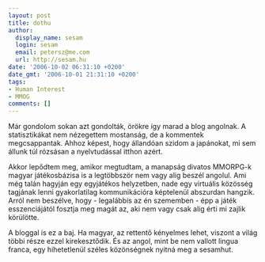 ```yaml
---
layout: post
title: dothu
author:
  display_name: sesam
  login: sesam
  email: petersz@me.com
  url: http://sesam.hu
date: '2006-10-02 06:31:10 +0200'
date_gmt: '2006-10-01 21:31:10 +0200'
tags:
- Human Interest
- MMOG
comments: []
---
```


Már gondolom sokan azt gondolták, örökre így marad a blog angolnak. A statisztikákat nem nézegettem mostanság, de a kommentek megcsappantak. Ahhoz képest, hogy állandóan szidom a japánokat, mi sem állunk túl rózsásan a nyelvtudással itthon azért.

Akkor lepődtem meg, amikor megtudtam, a manapság divatos MMORPG-k magyar játékosbázisa is a legtöbbször nem vagy alig beszél angolul. Ami még talán hagyján egy egyjátékos helyzetben, nade egy virtuális közösség tagjának lenni gyakorlatilag kommunikációra képtelenül abszurdan hangzik. Arról nem beszélve, hogy - legalábbis az én szememben - épp a játék esszenciájától fosztja meg magát az, aki nem vagy csak alig érti mi zajlik körülötte.

A bloggal is ez a baj. Ha magyar, az rettentő kényelmes lehet, viszont a világ többi része ezzel kirekesztődik. És az angol, mint be nem vallott lingua franca, egy hihetetlenül széles közönségnek nyitná meg a sesamhut.
